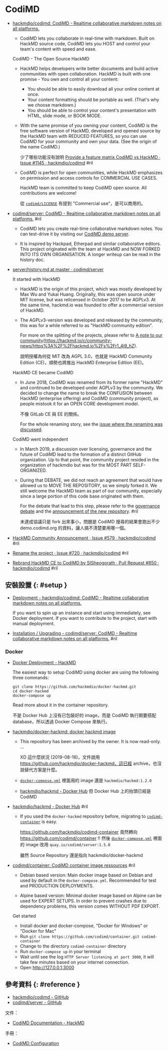 # CodiMD

  - [hackmdio/codimd: CodiMD \- Realtime collaborative markdown notes on all platforms\.](https://github.com/hackmdio/codimd)

      - CodiMD lets you collaborate in real-time with markdown. Built on HackMD source code, CodiMD lets you HOST and control your team's content with speed and ease.

    CodiMD - The Open Source HackMD

      - HackMD helps developers write better documents and build active communities with open collaboration. HackMD is built with one promise - You own and control all your content:

          - You should be able to easily download all your online content at once.
          - Your content formatting should be portable as well. (That's why we choose markdown.)
          - You should be able to control your content's presentation with HTML, slide mode, or BOOK MODE.

      - With the same promise of you owning your content, CodiMD is the free software version of HackMD, developed and opened source by the HackMD team with REDUCED FEATURES, so you can use CodiMD for your community and own your data. (See the origin of the name CodiMD.)

        少了哪些功能沒有說明 [Provide a feature matrix CodiMD vs HackMD · Issue \#1145 · hackmdio/codimd](https://github.com/hackmdio/codimd/issues/1145) #ril

      - CodiMD is perfect for open communities, while HackMD emphasizes on permission and access controls for COMMERCIAL USE CASES.

        HackMD team is committed to keep CodiMD open source. All contributions are welcome!

        從 [`codimd/LICENSE`](https://github.com/hackmdio/codimd/blob/develop/LICENSE) 有提到 "Commercial use"，是可以商用的。

  - [codimd/server: CodiMD \- Realtime collaborative markdown notes on all platforms\.](https://github.com/codimd/server) #ril

      - CodiMD lets you create real-time collaborative markdown notes. You can test-drive it by visiting our [CodiMD demo server](https://demo.codimd.org/).

      - It is inspired by Hackpad, Etherpad and similar collaborative editors. This project originated with the team at HackMD and NOW FORKED INTO ITS OWN ORGANISATION. A longer writeup can be read in the history doc.

  - [server/history\.md at master · codimd/server](https://github.com/codimd/server/blob/master/docs/history.md)

    It started with HackMD

      - HackMD is the origin of this project, which was mostly developed by Max Wu and Yukai Huang. Originally, this was open source under MIT license, but was relicensed in October 2017 to be AGPLv3. At the same time, hackmd.io was founded to offer a commercial version of HackMD.

      - The AGPLv3-version was developed and released by the community, this was for a while referred to as "HackMD community edition".

        For more on the splitting of the projects, please refer to [A note to our community](2017-10-11)(https://hackmd.io/c/community-news/https%3A%2F%2Fhackmd.io%2Fs%2Fr1_4j9_hZ).

        說明授權為何從 MIT 改為 AGPL 3.0，也就是 HackMD Community Edition (CE)，順勢也將推出 HackMD Enterprise Edition (EE)。

    HackMD CE became CodiMD

      - In June 2018, CodiMD was renamed from its former name "HackMD" and continued to be developed under AGPLv3 by the community. We decided to change the name to break the CONFUSION between HackMD (enterprise offering) and CodiMD (community project), as people mistook it for an OPEN CORE development model.

        不像 GitLab CE 與 EE 的關係。

        For the whole renaming story, see the [issue where the renaming was discussed](https://github.com/hackmdio/hackmd/issues/720).

    CodiMD went independent

      - In March 2019, a discussion over licensing, governance and the future of CodiMD lead to the formation of a distinct GitHub organization. Up to that point, the community project resided in the organization of hackmdio but was for the MOST PART SELF-ORGANIZED.

      - During that DEBATE, we did not reach an agreement that would have allowed us to MOVE THE REPOSITORY, so we simply forked it. We still welcome the HackMD team as part of our community, especially since a large portion of this code base originated with them.

        For the debate that lead to this step, please refer to the [governance debate](https://github.com/hackmdio/hackmd/issues/1170) and the [announcement of the new repository](https://github.com/codimd/server/issues/10). #ril

        未達成協議只是 fork 出來事小，問題是 CodiMD 搜尋的結果會跑出不少 demo.codimd.org 的資料，讓人搞不清楚要用哪一個。

  - [HackMD Community Announcement · Issue \#579 · hackmdio/codimd](https://github.com/hackmdio/codimd/issues/579) #ril
  - [Rename the project · Issue \#720 · hackmdio/codimd](https://github.com/hackmdio/codimd/issues/720) #ril
  - [Rebrand HackMD CE to CodiMD by SISheogorath · Pull Request \#850 · hackmdio/codimd](https://github.com/hackmdio/codimd/pull/850) #ril

## 安裝設置 {: #setup }

  - [Deployment - hackmdio/codimd: CodiMD \- Realtime collaborative markdown notes on all platforms\.](https://github.com/hackmdio/codimd#deployment)

    If you want to spin up an instance and start using immediately, see Docker deployment. If you want to contribute to the project, start with manual deployment.

  - [Installation / Upgrading - codimd/server: CodiMD \- Realtime collaborative markdown notes on all platforms\.](https://github.com/codimd/server#installation--upgrading) #ril

### Docker

  - [Docker Deployment \- HackMD](https://hackmd.io/c/codimd-documentation/%2Fs%2Fcodimd-docker-deployment)

    The easiest way to setup CodiMD using docker are using the following three commands:

        git clone https://github.com/hackmdio/docker-hackmd.git
        cd docker-hackmd
        docker-compose up

    Read more about it in the container repository.

    不是 Docker Hub 上沒有已包裝好的 image，而是 CodiMD 執行期要搭配 database，所以透過 Docker Compose 來執行。

  - [hackmdio/docker\-hackmd: docker hackmd image](https://github.com/hackmdio/docker-hackmd)

      - This repository has been archived by the owner. It is now read-only. ...

        XD 這什麼狀況 (2019-08-16)，文件說用 https://github.com/hackmdio/docker-hackmd，這已經 archive，也沒說替代方案是什麼。

      - [`docker-compose.yml`](https://github.com/hackmdio/docker-hackmd/blob/master/docker-compose.yml) 裡面用的 image 還是 `hackmdio/hackmd:1.2.0`
      - [hackmdio/hackmd \- Docker Hub](https://hub.docker.com/r/hackmdio/hackmd/) 但 Docker Hub 上的抬頭已經是 CodiMD

  - [hackmdio/hackmd \- Docker Hub](https://hub.docker.com/r/hackmdio/hackmd/) #ril

      - If you used the `docker-hackmd` repository before, migrating to [`codimd-container`](https://github.com/hackmdio/codimd-container) is easy.

        https://github.com/hackmdio/codimd-container 竟然轉向 https://github.com/codimd/container !! 然後 [`docker-compose.yml`](https://github.com/codimd/container/blob/master/docker-compose.yml) 裡面的 image 改用 `quay.io/codimd/server:1.5.0`

        雖然 Source Repository 還是指向 hackmdio/docker-hackmd

  - [codimd/container: CodiMD container image ressources](https://github.com/codimd/container) #ril

      - Debian based version: Main docker image based on Debian and used by default in the `docker-compose.yml`. Recommended for test and PRODUCTION DEPLOYMENTS.

      - Alpine based version: Minimal docker image based on Alpine can be used for EXPERT SETUPS. In order to prevent crashes due to dependency problems, this version comes WITHOUT PDF EXPORT.

    Get started

      - Install docker and docker-compose, "Docker for Windows" or "Docker for Mac"
      - Run `git clone https://github.com/codimd/container.git codimd-container`
      - Change to the directory `codimd-container` directory
      - Run `docker-compose up` in your terminal
      - Wait until see the log `HTTP Server listening at port 3000`, it will take few minutes based on your internet connection.
      - Open http://127.0.0.1:3000

## 參考資料 {: #reference }

  - [hackmdio/codimd - GitHub](https://github.com/hackmdio/codimd)
  - [codimd/server - GitHub](https://github.com/codimd/server)

文件：

  - [CodiMD Documentation - HackMD](https://hackmd.io/c/codimd-documentation/)

手冊：

  - [CodiMD Configuration](https://hackmd.io/c/codimd-documentation/%2Fs%2Fcodimd-configuration)

